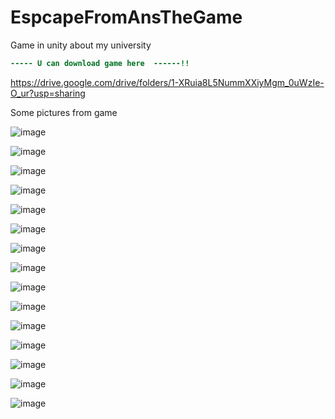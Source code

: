 # EspcapeFromAnsTheGame
Game in unity about my university 
```diff
----- U can download game here  ------!!
```

https://drive.google.com/drive/folders/1-XRuia8L5NummXXiyMgm_0uWzIe-O_ur?usp=sharing


Some pictures from game


![image](https://github.com/Katsukii01/EspcapeFromAnsTheGame/assets/97676458/f4f0e7c7-1568-4c5d-a3fc-6b6473974adc)

![image](https://github.com/Katsukii01/EspcapeFromAnsTheGame/assets/97676458/c32c3511-0450-498f-b7d9-894caad0c91e)

![image](https://github.com/Katsukii01/EspcapeFromAnsTheGame/assets/97676458/17c329f6-a9fa-4a7d-863c-b6fedc178dc4)

![image](https://github.com/Katsukii01/EspcapeFromAnsTheGame/assets/97676458/5c4ff27b-0929-4aef-ae37-6aac46626d72)

![image](https://github.com/Katsukii01/EspcapeFromAnsTheGame/assets/97676458/684c4a5a-6b38-4449-a37f-fbb04465b106)

![image](https://github.com/Katsukii01/EspcapeFromAnsTheGame/assets/97676458/e7ae0dfc-79d3-4413-b83f-2d7f6cdcaed0)

![image](https://github.com/Katsukii01/EspcapeFromAnsTheGame/assets/97676458/35d0bfb4-bcb6-4439-8df8-df5df96208be)

![image](https://github.com/Katsukii01/EspcapeFromAnsTheGame/assets/97676458/8f288ef6-3f2b-4c70-9b12-ae89bd37bab2)

![image](https://github.com/Katsukii01/EspcapeFromAnsTheGame/assets/97676458/fb6989d8-6f2b-447d-b4d4-56af281ff56e)

![image](https://github.com/Katsukii01/EspcapeFromAnsTheGame/assets/97676458/ea1cbafa-1387-4f16-abf4-1c837853dfe7)

![image](https://github.com/Katsukii01/EspcapeFromAnsTheGame/assets/97676458/cd003a32-c3b4-4aa0-95de-49e06976687f)

![image](https://github.com/Katsukii01/EspcapeFromAnsTheGame/assets/97676458/a7954b3a-4d61-46ce-828b-6bfca814f170)

![image](https://github.com/Katsukii01/EspcapeFromAnsTheGame/assets/97676458/eb4dcd5f-8a22-4ef2-9a7f-3e14eb847586)

![image](https://github.com/Katsukii01/EspcapeFromAnsTheGame/assets/97676458/efe96491-73bc-4587-ac84-4052ce784f55)

![image](https://github.com/Katsukii01/EspcapeFromAnsTheGame/assets/97676458/9ce7a66a-d757-44f8-ab45-d6dfe0e334fa)
